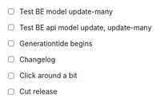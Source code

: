 - [ ] Test BE model update-many
- [ ] Test BE api model update, update-many

- [ ] Generationtide begins

- [ ] Changelog
- [ ] Click around a bit
- [ ] Cut release

